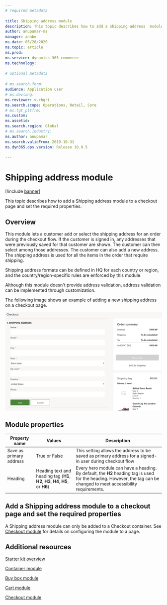 ```yaml
---
# required metadata

title: Shipping address module
description: This topic describes how to add a Shipping address  module to a checkout page and set the required properties.
author: anupamar-ms
manager: annbe
ms.date: 05/28/2020
ms.topic: article
ms.prod: 
ms.service: dynamics-365-commerce
ms.technology: 

# optional metadata

# ms.search.form: 
audience: Application user
# ms.devlang: 
ms.reviewer: v-chgri
ms.search.scope: Operations, Retail, Core
# ms.tgt_pltfrm: 
ms.custom: 
ms.assetid: 
ms.search.region: Global
# ms.search.industry: 
ms.author: anupamar
ms.search.validFrom: 2019-10-31
ms.dyn365.ops.version: Release 10.0.5

---
```


# Shipping address module


[!include [banner](includes/banner.md)]

This topic describes how to add a Shipping address module to a checkout page and set the required properties.

## Overview

This module lets a customer add or select the shipping address for an order during the checkout flow. If the customer is signed in, any addresses that were previously saved for that customer are shown. The customer can then select among those addresses. The customer can also add a new address. The shipping address is used for all the items in the order that require shipping. 

Shipping address formats can be defined in HQ for each country or region, and the country/region-specific rules are enforced by this module. 

Although this module doesn't provide address validation, address validation can be implemented through customization.


   The following image shows an example of adding a new shipping address on a checkout page.

   ![Example of a shipping address module](./media/ecommerce-shippingaddress.PNG)

## Module properties

| Property name  | Values | Description |
|----------------|--------|-------------|
| Save as primary address | True or False | This setting allows the address to be saved as primary address for a signed-in user during checkout flow |
| Heading        | Heading text and heading tag (**H1**, **H2**, **H3**, **H4**, **H5**, or **H6**) | Every hero module can have a heading. By default, the **H2** heading tag is used for the heading. However, the tag can be changed to meet accessibility requirements. |


## Add a Shipping address module to a checkout page and set the required properties

A Shipping address module can only be added to a Checkout container. See [Checkout module](add-checkout-module.md) for details on configuring the module to a page.

## Additional resources

[Starter kit overview](starter-kit-overview.md)

[Container module](add-container-module.md)

[Buy box module](add-buy-box.md)

[Cart module](add-cart-module.md)

[Checkout module](add-checkout-module.md)

